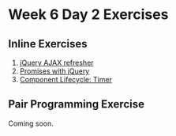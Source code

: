 # Week 6 Day 2 Exercises

## Inline Exercises

1. [jQuery AJAX refresher](warmup.md)
1. [Promises with jQuery](jquery-promise.md)
1. [Component Lifecycle: Timer](timer.md)

## Pair Programming Exercise

Coming soon.
